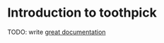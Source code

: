 # Introduction to toothpick

TODO: write [great documentation](http://jacobian.org/writing/what-to-write/)
